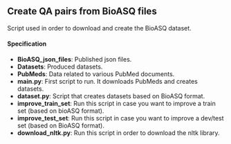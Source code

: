 ## Create QA pairs from BioASQ files

Script used in order to download and create the BioASQ dataset.

#### Specification
- **BioASQ_json_files**: Published json files.
- **Datasets**: Produced datasets.
- **PubMeds**: Data related to various PubMed documents. 
- **main.py**: First script to run. It downloads PubMeds and creates datasets.
- **dataset.py**: Script that creates datasets based on BioASQ format.
- **improve_train_set**: Run this script in case you want to improve a train set (based on bioASQ format).
- **improve_test_set**: Run this script in case you want to improve a dev/test set (based on BioASQ format).
- **download_nltk.py**: Run this script in order to download the nltk library.

